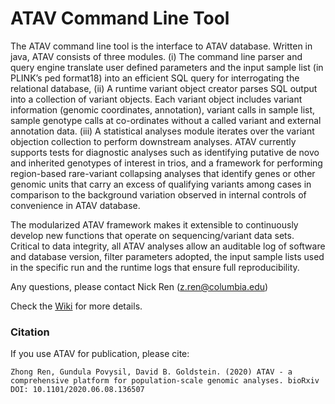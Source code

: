 # ATAV Command Line Tool

The ATAV command line tool is the interface to ATAV database. Written in java, ATAV consists of three modules. (i) The command line parser and query engine translate user defined parameters and the input sample list (in PLINK’s ped format18) into an efficient SQL query for interrogating the relational database, (ii) A runtime variant object creator parses SQL output into a collection of variant objects. Each variant object includes variant information (genomic coordinates, annotation), variant calls in sample list, sample genotype calls at co-ordinates without a called variant and external annotation data. (iii) A statistical analyses module iterates over the variant objection collection to perform downstream analyses. ATAV currently supports tests for diagnostic analyses such as identifying putative de novo and inherited genotypes of interest in trios, and a framework for performing region-based rare-variant collapsing analyses that identify genes or other genomic units that carry an excess of qualifying variants among cases in comparison to the background variation observed in internal controls of convenience in ATAV database. 

The modularized ATAV framework makes it extensible to continuously develop new functions that operate on sequencing/variant data sets. Critical to data integrity, all ATAV analyses allow an auditable log of software and database version, filter parameters adopted, the input sample lists used in the specific run and the runtime logs that ensure full reproducibility.  


Any questions, please contact Nick Ren (<a href="mailto:z.ren@columbia.edu">z.ren@columbia.edu</a>)

Check the [Wiki](http://redmine.igm.cumc.columbia.edu/projects/atav/wiki) for more details.

### Citation

If you use ATAV for publication, please cite:

```
Zhong Ren, Gundula Povysil, David B. Goldstein. (2020) ATAV - a comprehensive platform for population-scale genomic analyses. bioRxiv DOI: 10.1101/2020.06.08.136507
```
